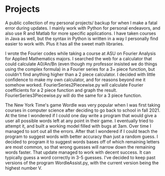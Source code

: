 # Projects

A public collection of my personal projects/ backup for when I make a fatal error during updates. I mainly work with Python for personal endeavors, and also use R and Matlab for more specific applications. I have taken courses in Java as well, but the syntax in Python is written in a way I personally find easier to work with. Plus it has all the sweet math libraries. 

I wrote the Fourier codes while taking a course at ASU on Fourier Analysis for Applied Mathematics majors. I searched the web for a calculator that could calculate A0/An/Bn (even though my professor insisted we do things using the complex formula) in a Fourier series for a 3+ piece function, but couldn't find anything higher than a 2 piece calculator. I decided with little confidence to make my own calculator, and for reasons beyond me it somehow worked. FourierSeries2Piecewise.py will calculate Fourier coefficients for a 2 piece function and graph the result. FourierSeries3Piecewise.py will do the same for a 3 piece function. 

The New York Time's game Wordle was very popular when I was first taking courses in computer science after deciding to go back to school in fall 2021. At the time I wondered if I could one day write a program that would give a user all possible words left at any point in their game. I eventually tried to attempt it, and built a working model filled with bugs at 3am. Over time I managed to sort out all the errors. After that I wondered if I could teach the program to suggest words with better accuracy than just a random guess. I decided to program it to suggest words bases off of which remaining letters are most common, so that wrong guesses will narrow down the remaining words faster. That update managed to work with decent success. It can typically guess a word correctly in 3-5 guesses. I've decided to keep past versions of the program WordleAssist.py, with the current version being the highest number V. 
